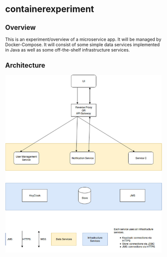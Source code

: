 # containerexperiment

## Overview
This is an experiment/overview of a microservice app. It will be managed by Docker-Compose. It will consist of some simple data services implemented in Java as well as some off-the-shelf infrastructure services.

## Architecture
![Architecture](https://github.com/jdchandler88/containerexperiment/blob/master/ContainerExperiment.jpg)

